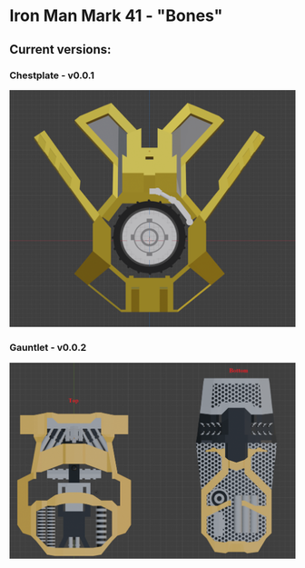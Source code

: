 # Iron Man Mark 41 - "Bones"

## Current versions:

### Chestplate - v0.0.1

![chestplate screenshot](Screenshots/Chestplate/v0.0.1.png)

### Gauntlet - v0.0.2

![gauntlet screenshot](Screenshots/Gauntlet/v0.0.2.png)

